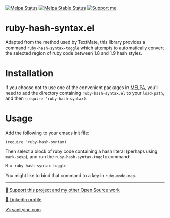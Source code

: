 [![Melpa Status](http://melpa.org/packages/ruby-hash-syntax-badge.svg)](http://melpa.org/#/ruby-hash-syntax)
[![Melpa Stable Status](http://stable.melpa.org/packages/ruby-hash-syntax-badge.svg)](http://stable.melpa.org/#/ruby-hash-syntax)
<a href="https://www.patreon.com/sanityinc"><img alt="Support me" src="https://img.shields.io/badge/Support%20Me-%F0%9F%92%97-ff69b4.svg"></a>

ruby-hash-syntax.el
===================

Adapted from the method used by TextMate, this library provides
a command `ruby-hash-syntax-toggle` which attempts to automatically
convert the selected region of ruby code between 1.8 and 1.9 hash styles.

Installation
=============

If you choose not to use one of the convenient packages in
[MELPA][melpa], you'll need to add the
directory containing `ruby-hash-syntax.el` to your `load-path`, and then
`(require 'ruby-hash-syntax)`.

Usage
=====

Add the following to your emacs init file:

    (require 'ruby-hash-syntax)

Then select a block of ruby code containing a hash literal (perhaps
using `mark-sexp`), and run the `ruby-hash-syntax-toggle` command:

    M-x ruby-hash-syntax-toggle

You might like to bind that command to a key in `ruby-mode-map`.

[melpa]: http://melpa.org

<hr>

[💝 Support this project and my other Open Source work](https://www.patreon.com/sanityinc)

[💼 LinkedIn profile](https://uk.linkedin.com/in/stevepurcell)

[✍ sanityinc.com](http://www.sanityinc.com/)
